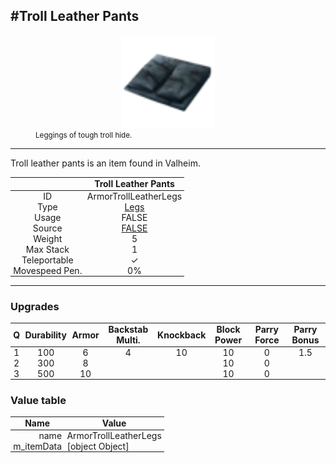 <meta property="og:title" content="Troll Leather Pants - MoreValheim" /><meta property="og:type" content="website" /><meta property="og:image" content="/assets/troll_leather_pants.png" /><meta property="og:description" content="Troll Leather Pants is an item found in Valheim." /><meta name="theme-color" content="#546D78"><meta name="twitter:card" content="summary_large_image">
#Troll Leather Pants
-------------
<style>img {width:20px;}.tb {width:150px;display: block;margin-left: auto;margin-right: auto;}</style>

<style>.md-typeset table:not([class]) th:not([align]) {min-width:unset!important;}</style>
<style>td{padding:0em 0.3em!important;text-align:center!important;border-left:.05rem solid var(--md-default-fg-color--lightest)}</style>

<style>th{padding:0.1em 0.3em!important;text-align:center!important;font-weight:bold}</style>

<style>pre{text-align:right!important}</style>
<style>table tr td:first-child {border-left: 0;};</style>

<figure><img src="/assets/troll_leather_pants.png" class="tb" /><figcaption><small>Leggings of tough troll hide.</small></figcaption></figure>

-------------

Troll leather pants is an item found in Valheim.

|        | Troll Leather Pants              |
| ----------- | ------------------------------------ |
| ID |ArmorTrollLeatherLegs
| Type | [Legs](../../types/legs)
| Usage | FALSE<br>
| Source | [FALSE](../../items/false)
| Weight | 5 |
| Max Stack | 1 |
| Teleportable | ✓
| Movespeed Pen. | 0%


-------------

### Upgrades
| Q | Durability | Armor | Backstab Multi. | Knockback | Block Power | Parry Force | Parry Bonus
| - | - | - | - | - | - | - | - 
1 | 100 | 6 | 4 | 10 | 10 | 0 | 1.5 | 
 | 2 | 300 | 8 |  |  | 10 | 0 |  | 
 | 3 | 500 | 10 |  |  | 10 | 0 |  | 


### Value table
| Name | Value
| - | - |
| <div style="text-align:right">name</div> | <div style="text-align:left">ArmorTrollLeatherLegs</div> | 
| <div style="text-align:right">m_itemData</div> | <div style="text-align:left">[object Object]</div> | 